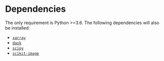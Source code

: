 Dependencies
============

The only requirement is Python >=3.6. The following dependencies will also be installed:

  - [`xarray`](http://xarray.pydata.org/en/stable/) 
  - [`dask`](https://docs.dask.org/en/latest/install.html)
  - [`scipy`](https://scipy.org/scipylib/)
  - [`scikit-image`](https://scikit-image.org/)

